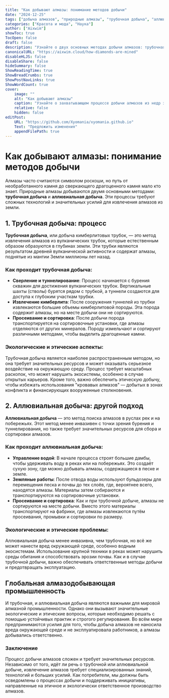 ```yaml
---
title: "Как добывают алмазы: понимание методов добычи"
date: "2024-12-25"
tags: ["добыча алмазов", "природные алмазы", "трубочная добыча", "аллювиальная добыча", "драгоценные камни"]
categories: ["Красота и мода", "Наука"]
author: ["Aixwim"]
showToc: true
TocOpen: false
draft: false
description: "Узнайте о двух основных методах добычи алмазов: трубочная добыча и аллювиальная добыча, а также как алмазы из земли превращаются в украшения."
canonicalURL: "https://aixwim.cloud/how-diamonds-are-mined"
disableHLJS: false
disableShare: false
hideSummary: false
ShowReadingTime: true
ShowBreadCrumbs: true
ShowPostNavLinks: true
ShowWordCount: true
cover:
    image: ""
    alt: "Как добывают алмазы"
    caption: "Узнайте о захватывающем процессе добычи алмазов из недр земли."
    relative: false
    hidden: false
editPost:
    URL: "https://github.com/Xyomania/xyomania.github.io"
    Text: "Предложить изменения"
    appendFilePath: true
---
```


# Как добывают алмазы: понимание методов добычи

Алмазы часто считаются символом роскоши, но путь от необработанного камня до сверкающего драгоценного камня мало кто знает. Природные алмазы добываются двумя основными методами: **трубочная добыча** и **аллювиальная добыча**. Эти процессы требуют сложных технологий и значительных усилий для извлечения алмазов из земли.

## 1. Трубочная добыча: процесс

**Трубочная добыча**, или добыча кимберлитовых трубок, — это метод извлечения алмазов из вулканических трубок, которые естественным образом образуются в глубинах земли. Эти трубки являются результатом древней вулканической активности и содержат алмазы, поднятые из мантии Земли миллионы лет назад.

### Как проходит трубочная добыча:
- **Сверление и туннелирование**: Процесс начинается с бурения скважин для достижения вулканических трубок. Вертикальные шахты (стволы) бурятся рядом с трубкой, а туннели создаются для доступа к глубоким участкам трубки.
- **Извлечение кимберлита**: После сооружения туннелей из трубки извлекаются большие объемы кимберлитовой породы. Эта порода содержит алмазы, но на месте добычи они не сортируются.
- **Просеивание и сортировка**: После добычи порода транспортируется на сортировочные установки, где алмазы отделяются от других минералов. Породу измельчают и сортируют различными методами, чтобы выделить драгоценные камни.

### Экологические и этические аспекты:
Трубочная добыча является наиболее распространенным методом, но она требует значительных ресурсов и может оказывать серьезное воздействие на окружающую среду. Процесс требует масштабных раскопок, что может нарушить экосистемы, особенно в случае открытых карьеров. Кроме того, важно обеспечить этическую добычу, чтобы избежать использования "кровавых алмазов" — добытых в зонах конфликта и финансирующих вооруженные столкновения.

## 2. Аллювиальная добыча: другой подход

**Аллювиальная добыча** — это метод поиска алмазов в руслах рек и на побережьях. Этот метод менее инвазивен с точки зрения бурения и туннелирования, но также требует значительных ресурсов для сбора и сортировки алмазов.

### Как проходит аллювиальная добыча:
- **Управление водой**: В начале процесса строят большие дамбы, чтобы удерживать воду в реках или на побережьях. Это создаёт сухую зону, где можно добывать алмазы, содержащиеся в песке и земле.
- **Земляные работы**: После отвода воды используют бульдозеры для перемещения песка и почвы до тех слоёв, где, вероятнее всего, находятся алмазы. Материалы затем собираются и транспортируются на сортировочные установки.
- **Просеивание и сортировка**: Как и при трубочной добыче, алмазы не сортируются на месте добычи. Вместо этого материалы транспортируют на фабрики, где алмазы извлекаются путём просеивания, промывки и сортировки по размеру.

### Экологические и этические проблемы:
Аллювиальная добыча менее инвазивна, чем трубочная, но всё же может нанести вред окружающей среде, особенно водным экосистемам. Использование крупной техники в реках может нарушить среды обитания и способствовать эрозии почвы. Как и в случае трубочной добычи, важно обеспечивать ответственные методы добычи и предотвращать эксплуатацию.

## Глобальная алмазодобывающая промышленность

И трубочная, и аллювиальная добыча являются важными для мировой алмазной промышленности. Однако они вызывают значительные экологические и этические вопросы, которые необходимо решать с помощью устойчивых практик и строгого регулирования. Во всём мире предпринимаются усилия для того, чтобы добыча алмазов не наносила вреда окружающей среде и не эксплуатировала работников, а алмазы добывались ответственно.

### Заключение

Процесс добычи алмазов сложен и требует значительных ресурсов. Независимо от того, идёт ли речь о трубочной или аллювиальной добыче, извлечение алмазов требует специализированных знаний, технологий и больших усилий. Как потребители, мы должны быть осведомлены о процессах добычи и поддерживать инициативы, направленные на этичное и экологически ответственное производство алмазов.
